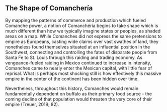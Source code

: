 ## The Shape of Comanchería

By mapping the patterns of commerce and production which fueled Comanche power, a notion of Comanchéria begins to take shape which is much different than how we typically imagine states or peoples, as shaded areas on a map. While Comanches did not express the same pretensions to empire as Europeans, casting wide claims over vast swathes of land, they nonetheless found themselves situated at an influential position in the Southwest, connecting and controlling the fates of disparate people from Santa Fe to St. Louis through this raiding and trading economy. As vengeance-fueled raiding in Mexico continued to increase in intensity, Comanches came to nearly enter the Mexican capital, with little fear of reprisal. What is perhaps most shocking still is how effectively this massive empire in the center of the continent has been hidden over time.

Nevertheless, throughout this history, Comanches would remain fundamentally dependent on buffalo as their primary food source - the coming decline of that population would threaten the very core of their empire (Treuer, 2019; 82).

